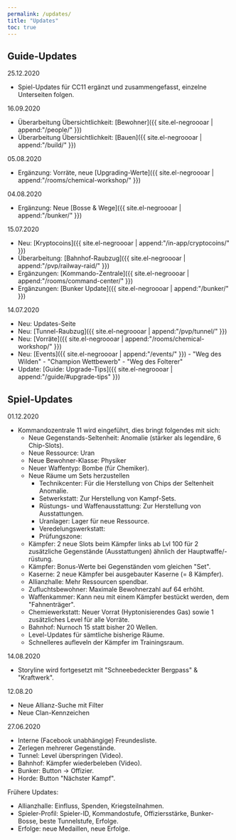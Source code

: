 ```yaml
---
permalink: /updates/
title: "Updates"
toc: true
---
```


## Guide-Updates

25.12.2020
* Spiel-Updates für CC11 ergänzt und zusammengefasst, einzelne Unterseiten folgen.

16.09.2020
* Überarbeitung Übersichtlichkeit: [Bewohner]({{ site.el-negroooar | append:"/people/" }})
* Überarbeitung Übersichtlichkeit: [Bauen]({{ site.el-negroooar | append:"/build/" }})

05.08.2020
* Ergänzung: Vorräte, neue [Upgrading-Werte]({{ site.el-negroooar | append:"/rooms/chemical-workshop/" }}) 

04.08.2020
* Ergänzung: Neue [Bosse & Wege]({{ site.el-negroooar | append:"/bunker/" }}) 


15.07.2020
* Neu: [Kryptocoins]({{ site.el-negroooar | append:"/in-app/cryptocoins/" }}) 
* Überarbeitung: [Bahnhof-Raubzug]({{ site.el-negroooar | append:"/pvp/railway-raid/" }}) 
* Ergänzungen: [Kommando-Zentrale]({{ site.el-negroooar | append:"/rooms/command-center/" }}) 
* Ergänzungen: [Bunker Update]({{ site.el-negroooar | append:"/bunker/" }}) 

14.07.2020
* Neu: Updates-Seite
* Neu: [Tunnel-Raubzug]({{ site.el-negroooar | append:"/pvp/tunnel/" }}) 
* Neu: [Vorräte]({{ site.el-negroooar | append:"/rooms/chemical-workshop/" }}) 
* Neu: [Events]({{ site.el-negroooar | append:"/events/" }}) - "Weg des Wilden" - "Champion Wettbewerb" - "Weg des Folterer"
* Update: [Guide: Upgrade-Tips]({{ site.el-negroooar | append:"/guide/#upgrade-tips" }})

## Spiel-Updates

01.12.2020
* Kommandozentrale 11 wird eingeführt, dies bringt folgendes mit sich:
  * Neue Gegenstands-Seltenheit: Anomalie (stärker als legendäre, 6 Chip-Slots).
  * Neue Ressource: Uran
  * Neue Bewohner-Klasse: Physiker
  * Neuer Waffentyp: Bombe (für Chemiker).
  * Neue Räume um Sets herzustellen
    * Technikcenter: Für die Herstellung von Chips der Seltenheit Anomalie.
	* Setwerkstatt: Zur Herstellung von Kampf-Sets.
	* Rüstungs- und Waffenausstattung: Zur Herstellung von Ausstattungen.
	* Uranlager: Lager für neue Ressource.
	* Veredelungswerkstatt:
	* Prüfungszone:
  * Kämpfer: 2 neue Slots beim Kämpfer links ab Lvl 100 für 2 zusätzliche Gegenstände (Ausstattungen) ähnlich der Hauptwaffe/-rüstung.
  * Kämpfer: Bonus-Werte bei Gegenständen vom gleichen "Set".
  * Kaserne: 2 neue Kämpfer bei ausgebauter Kaserne (= 8 Kämpfer).
  * Allianzhalle: Mehr Ressourcen spendbar.
  * Zufluchtsbewohner: Maximale Bewohnerzahl auf 64 erhöht.
  * Waffenkammer: Kann neu mit einem Kämpfer bestückt werden, dem "Fahnenträger".
  * Chemiewerkstatt: Neuer Vorrat (Hyptonisierendes Gas) sowie 1 zusätzliches Level für alle Vorräte.
  * Bahnhof: Nurnoch 15 statt bisher 20 Wellen.
  * Level-Updates für sämtliche bisherige Räume.
  * Schnelleres aufleveln der Kämpfer im Trainingsraum.
  

14.08.2020
* Storyline wird fortgesetzt mit "Schneebedeckter Bergpass" & "Kraftwerk".

12.08.20
* Neue Allianz-Suche mit Filter
* Neue Clan-Kennzeichen

27.06.2020
* Interne (Facebook unabhängige) Freundesliste.
* Zerlegen mehrerer Gegenstände.
* Tunnel: Level überspringen (Video).
* Bahnhof: Kämpfer wiederbeleben (Video).
* Bunker: Button -> Offizier.
* Horde: Button "Nächster Kampf".

Frühere Updates:
* Allianzhalle: Einfluss, Spenden, Kriegsteilnahmen.
* Spieler-Profil: Spieler-ID, Kommandostufe, Offiziersstärke, Bunker-Bosse, beste Tunnelstufe, Erfolge.
* Erfolge: neue Medaillen, neue Erfolge.

